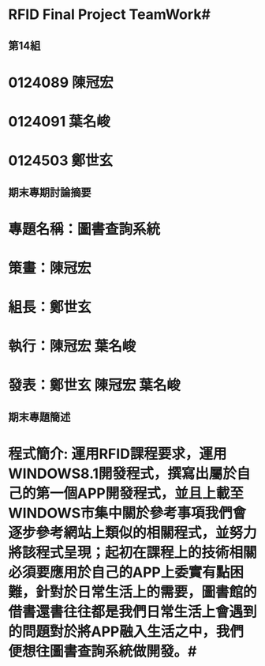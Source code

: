 # RFID Final Project TeamWork#
## 第14組  ##
# 0124089 陳冠宏  #
# 0124091 葉名峻  #
# 0124503 鄭世玄  #

## 期末專期討論摘要  ##
# 專題名稱：圖書查詢系統  #
# 策畫：陳冠宏  #
# 組長：鄭世玄  #
# 執行：陳冠宏 葉名峻  #
# 發表：鄭世玄 陳冠宏 葉名峻 #

## 期末專題簡述  ##
# 程式簡介: 運用RFID課程要求，運用WINDOWS8.1開發程式，撰寫出屬於自己的第一個APP開發程式，並且上載至WINDOWS市集中關於參考事項我們會逐步參考網站上類似的相關程式，並努力將該程式呈現；起初在課程上的技術相關必須要應用於自己的APP上委實有點困難，針對於日常生活上的需要，圖書館的借書還書往往都是我們日常生活上會遇到的問題對於將APP融入生活之中，我們便想往圖書查詢系統做開發。#
